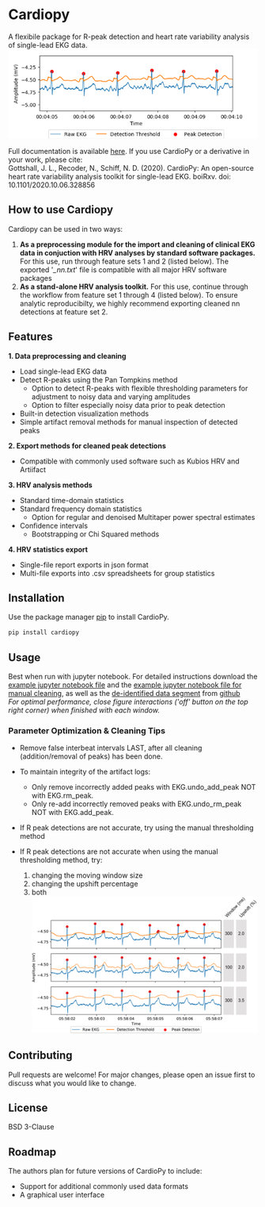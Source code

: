 # Cardiopy

A flexibile package for R-peak detection and heart rate variability analysis of single-lead EKG data. <br>
    <img src="https://github.com/CardioPy/CardioPy/blob/master/example_run/advice_images/example_detections.png">
    
Full documentation is available [here](https://www.biorxiv.org/content/10.1101/2020.10.06.328856v1). If you use CardioPy or a derivative in your work, please cite: <br>
Gottshall, J. L., Recoder, N., Schiff, N. D. (2020). CardioPy: An open-source heart rate variability analysis toolkit for single-lead EKG. boiRxv. doi: 10.1101/2020.10.06.328856

## How to use Cardiopy
Cardiopy can be used in two ways:<br>
   1. __As a preprocessing module for the import and cleaning of clinical EKG data in conjuction
      with HRV analyses by standard software packages.__ For this use, run through feature sets 1 and 2 (listed below). The exported '*_nn.txt*' file is compatible with all major HRV software packages <br>
   2. __As a stand-alone HRV analysis toolkit.__ For this use, continue through the workflow from feature set 1 through 4 (listed below). To ensure analytic reproducibilty, we highly recommend exporting cleaned nn detections at feature set 2.

## Features
__1. Data preprocessing and cleaning__<br>
   * Load single-lead EKG data<br>
   * Detect R-peaks using the Pan Tompkins method
      - Option to detect R-peaks with flexible thresholding parameters for adjustment to noisy data and varying amplitudes<br>
      - Option to filter especially noisy data prior to peak detection<br>
   * Built-in detection visualization methods<br>
   * Simple artifact removal methods for manual inspection of detected peaks<br>
  
__2. Export methods for cleaned peak detections__<br>
   * Compatible with commonly used software such as Kubios HRV and Artiifact<br>
   
__3. HRV analysis methods__<br>
   * Standard time-domain statistics<br>
   * Standard frequency domain statistics<br>
      - Option for regular and denoised Multitaper power spectral estimates<br>
   * Confidence intervals
      - Bootstrapping or Chi Squared methods
    
__4. HRV statistics export__<br>
   * Single-file report exports in json format<br>
   * Multi-file exports into .csv spreadsheets for group statistics<br>

## Installation
Use the package manager [pip](https://pip.pypa.io/en/stable/) to install CardioPy.

```bash
pip install cardiopy
```

## Usage
Best when run with jupyter notebook. For detailed instructions download the [example jupyter notebook file](https://github.com/CardioPy/CardioPy/blob/master/example_run/CardioPy_Example_Analysis.ipynb) and the [example jupyter notebook file for manual cleaning](https://github.com/CardioPy/CardioPy/blob/master/example_run/CardioPy_Example_Analysis_Manual.ipynb), as well as the [de-identified data segment](https://github.com/CardioPy/CardioPy/blob/master/example_run/HCXXX_2001-01-01_awake_cycle1_epoch1_222000.csv) from [github](https://github.com/CardioPy/CardioPy/blob/master/example_run) <br>
   *For optimal performance, close figure interactions ('off' button on the top right corner) when finished with each window.*

### Parameter Optimization & Cleaning Tips
* Remove false interbeat intervals LAST, after all cleaning (addition/removal of peaks) has been done.
* To maintain integrity of the artifact logs:
   - Only remove incorrectly added peaks with EKG.undo_add_peak NOT with EKG.rm_peak.
   - Only re-add incorrectly removed peaks with EKG.undo_rm_peak NOT with EKG.add_peak.

* If R peak detections are not accurate, try using the manual thresholding method

* If R peak detections are not accurate when using the manual thresholding method, try:
   1. changing the moving window size
   2. changing the upshift percentage
   3. both<br>
        <img src="https://github.com/CardioPy/CardioPy/blob/master/example_run/advice_images/EKG_paramshift.png">

## Contributing
Pull requests are welcome! For major changes, please open an issue first to discuss what you would like to change.

## License
BSD 3-Clause

## Roadmap
The authors plan for future versions of CardioPy to include:
* Support for additional commonly used data formats
* A graphical user interface
